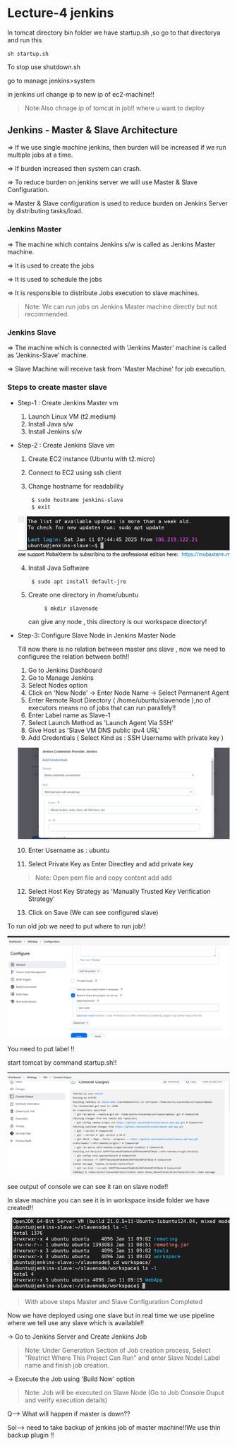 # Lecture-4 jenkins

In tomcat directory bin folder we have startup.sh ,so go to that directorya and run this

    sh startup.sh

To stop use shutdown.sh



go to manage jenkins>system 

in jenkins url change ip to new ip of ec2-machine!!

>Note:Also chnage ip of tomcat in job!! where u want to deploy

## Jenkins - Master & Slave Architecture

=> If we use single machine jenkins, then burden will be increased if we run multiple jobs at a time. 

=> If burden increased then system can crash.

=> To reduce burden on jenkins server we will use Master & Slave Configuration.

=> Master & Slave configuration is used to reduce burden on Jenkins Server by distributing tasks/load.

### Jenkins Master


=> The machine which contains Jenkins s/w is called as Jenkins Master machine.

=> It is used to create the jobs

=> It is used to schedule the jobs

=> It is responsible to distribute Jobs execution to slave machines.

>Note: We can run jobs on Jenkins Master machine directly but not recommended.

### Jenkins Slave

=> The machine which is connected with 'Jenkins Master' machine is called as 'Jenkins-Slave' machine.

=> Slave Machine will receive task from 'Master Machine' for job execution.

### Steps to create master slave

- Step-1 : Create Jenkins Master vm


    1) Launch Linux VM (t2.medium)
    2) Install Java s/w
    3) Install Jenkins s/w


- Step-2 : Create Jenkins Slave vm


    1) Create EC2 instance (Ubuntu with t2.micro)
    2) Connect to EC2 using ssh client
    3) Change hostname for readability

            $ sudo hostname jenkins-slave
            $ exit

    ![alt text](image.png)

    4) Install Java Software

            $ sudo apt install default-jre

    5) Create one directory in /home/ubuntu

                $ mkdir slavenode

        can give any node , this directory is our workspace directory!

- Step-3: Configure Slave Node in Jenkins Master Node
	
    Till now there is no relation between master ans slave , now we need to configuree the relation between both!!

    1) Go to Jenkins Dashboard
    2) Go to Manage Jenkins
    3) Select Nodes option
    4) Click on 'New Node' -> Enter Node Name -> Select Permanent Agent
    5) Enter Remote Root Directory ( /home/ubuntu/slavenode ),no of executors means no of jobs that can run parallely!!
    6) Enter Label name as Slave-1
    7) Select Launch Method as 'Launch Agent Via SSH'
    8) Give Host as 'Slave VM DNS public ipv4 URL'
    9) Add Credentials ( Select Kind as : SSH Username with private key )

    ![alt text](image-1.png)

    10) Enter Username as : ubuntu

    11) Select Private Key as Enter Directley and add private key

    >Note: Open pem file and copy content add add 

    12) Select Host Key Strategy as 'Manually Trusted Key Verification Strategy'

    13) Click on Save (We can see configured slave)

To run old job we need to put where to run job!!

![alt text](image-2.png)

You need to put label !!

start tomcat by command startup.sh!!

![alt text](image-3.png)

see output of console we can see it ran on slave node!!

In slave machine you can see it is in workspace inside folder we have created!!

![alt text](image-4.png)

>With above steps Master and Slave Configuration Completed 

Now we have deployed using one slave but in real time we use pipeline where we tell use any slave which is available!!

-> Go to Jenkins Server and Create Jenkins Job

>Note: Under Generation Section of Job creation process, Select "Restrict Where This Project Can Run" and enter Slave Nodel Label name and finish job creation.

-> Execute the Job using 'Build Now' option

>Note: Job will be executed on Slave Node (Go to Job Console Ouput and verify execution details)

Q--> What will happen if master is down??

Sol--> need to take backup of jenkins job of master machine!!We use thin backup plugin !!




























